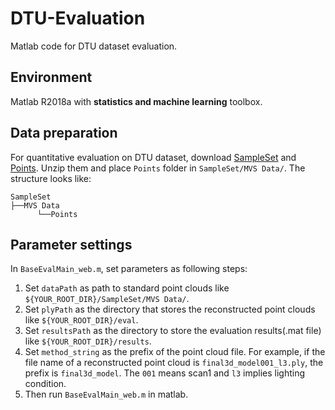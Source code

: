# DTU-Evaluation
Matlab code for DTU dataset evaluation.

## Environment
Matlab R2018a with **statistics and machine learning** toolbox.

## Data preparation
For quantitative evaluation on DTU dataset, download [SampleSet](http://roboimagedata.compute.dtu.dk/?page_id=36) and [Points](http://roboimagedata.compute.dtu.dk/?page_id=36). Unzip them and place `Points` folder in `SampleSet/MVS Data/`.
  The structure looks like:
```
SampleSet
├──MVS Data
      └──Points
```

## Parameter settings
In `BaseEvalMain_web.m`, set parameters as following steps:
1. Set `dataPath` as path to standard point clouds like `${YOUR_ROOT_DIR}/SampleSet/MVS Data/`.
2. Set `plyPath` as the directory that stores the reconstructed point clouds like `${YOUR_ROOT_DIR}/eval`.
3. Set `resultsPath` as the directory to store the evaluation results(.mat file) like `${YOUR_ROOT_DIR}/results`.
4. Set `method_string` as the prefix of the point cloud file. For example, if the file name of a  reconstructed point cloud is `final3d_model001_l3.ply`, the prefix is `final3d_model`. The `001` means scan1 and `l3` implies lighting condition.
5. Then run `BaseEvalMain_web.m` in matlab.
